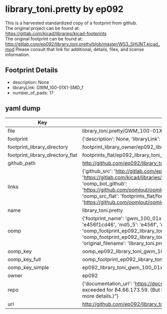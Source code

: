 # library_toni.pretty by ep092  
This is a harvested standardized copy of a footprint from github.  
The original project can be found at:  
https://gitlab.com/kicad/libraries/kicad-footprints  
The original footprint can be found at:
http://gitlab.com/ep092/library_toni.pretty/blob/master/WS3_SHUNT.kicad_mod
Please consult that link for additional, details, files, and license information.  
## Footprint Details
* description: None  
* libraryLink: GWM_100-01X1-SMD_f  
* number_of_pads: 17  
## yaml dump  
| Key | Value |  
| --- | --- |  
| file | library_toni.pretty/GWM_100-01X1-SMD_f.kicad_mod |  
| footprint | {'description': None, 'libraryLink': 'GWM_100-01X1-SMD_f', 'number_of_pads': 17} |  
| footprint_library_directory | footprint_library_owner/ep092_library_toni.pretty |  
| footprint_library_directory_flat | footprints_flat/ep092_library_toni_gwm_100_01x1_smd_f/working |  
| github_path | http://github.com/ep092/library_toni.pretty/blob/master/GWM_100-01X1-SMD_f.kicad_mod |  
| links | {'github_src': 'http://gitlab.com/ep092/library_toni.pretty/blob/master/WS3_SHUNT.kicad_mod', 'github_src_repo': 'https://gitlab.com/kicad/libraries/kicad-footprints', 'oomp_bot': 'footprints/ep092_library_toni_gwm_100_01x1_smd_f/working', 'oomp_bot_github': 'https://github.com/oomlout/oomlout_oomp_footprint_bot/tree/main/footprints/ep092_library_toni_gwm_100_01x1_smd_f/working', 'oomp_src_flat': 'footprints_flat/footprints_flat/ep092_library_toni_gwm_100_01x1_smd_f/working', 'oomp_src_flat_github': 'https://github.com/oomlout/oomlout_oomp_footprint_src/tree/main/footprints_flat/ep092_library_toni_gwm_100_01x1_smd_f/working'} |  
| name | library_toni.pretty |  
| oomp | {'footprint_name': 'gwm_100_01x1_smd_f', 'library_name': 'library_toni', 'md5': 'e456f1cd46f5e7f23ef9361b5e407555', 'md5_10': 'e456f1cd46', 'md5_5': 'e456f', 'md5_6': 'e456f1', 'oomp_key': 'oomp_ep092_library_toni_gwm_100_01x1_smd_f', 'oomp_key_extra': 'oomp_footprint_ep092_library_toni_gwm_100_01x1_smd_f', 'oomp_key_full': 'oomp_footprint_ep092_library_toni_gwm_100_01x1_smd_f_e456f1', 'oomp_key_simple': 'ep092_library_toni_gwm_100_01x1_smd_f', 'original_filename': 'library_toni.pretty/GWM_100-01X1-SMD_f.kicad_mod', 'owner_name': 'ep092'} |  
| oomp_key | oomp_ep092_library_toni_gwm_100_01x1_smd_f |  
| oomp_key_full | oomp_footprint_ep092_library_toni_gwm_100_01x1_smd_f |  
| oomp_key_simple | ep092_library_toni_gwm_100_01x1_smd_f |  
| owner | ep092 |  
| repo | {'documentation_url': 'https://docs.github.com/rest/overview/resources-in-the-rest-api#rate-limiting', 'message': "API rate limit exceeded for 84.66.173.59. (But here's the good news: Authenticated requests get a higher rate limit. Check out the documentation for more details.)"} |  
| url | http://github.com/ep092/library_toni.pretty |  

